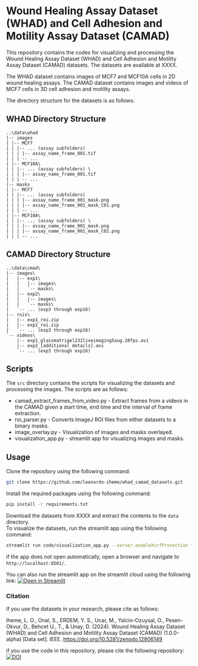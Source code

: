 # Wound Healing Assay Dataset (WHAD) and Cell Adhesion and Motility Assay Dataset (CAMAD)

This repository contains the codes for visualizing and processing the Wound Healing Assay Dataset (WHAD) and Cell Adhesion and Motility Assay Dataset (CAMAD) datasets. The datasets are available at XXXX.

The WHAD dataset contains images of MCF7 and MCF10A cells in 2D wound healing assays. The CAMAD dataset contains images and videos of MCF7 cells in 3D cell adhesion and motility assays.

The directory structure for the datasets is as follows:
## WHAD Directory Structure
```
..\data\whad
|-- images
| |-- MCF7
| | |-- ... (assay subfolders)
| | | |-- assay_name_frame_001.tif
| | | -- ...
| |-- MCF10A\
| | |-- ... (assay subfolders) \
| | | |-- assay_name_frame_001.tif
| | | -- ...
|-- masks
| |-- MCF7
| | |-- ... (assay subfolders)
| | | |-- assay_name_frame_001_mask.png
| | | |-- assay_name_frame_001_mask_C01.png
| | | -- ...
| |-- MCF10A\
| | |-- ... (assay subfolders) \
| | | |-- assay_name_frame_001_mask.png
| | | |-- assay_name_frame_001_mask_C02.png
| | | -- ...
```

## CAMAD Directory Structure
```
..\data\cmad\
|-- images\
|   |-- exp1\
|   |   |-- images\
|   |   `-- masks\
|   |-- exp2\ 
|   |   |-- images\
|   |   `-- masks\
|   `-- ... (exp3 through exp16)
|-- rois\
|   |-- exp1_roi.zip
|   |-- exp2_roi.zip
|   `-- ... (exp3 through exp16)
`-- videos\
    |-- exp1_glassmatrigel231liveimaging5aug.20fps.avi
    |-- exp2_[additional details].avi
    `-- ... (exp3 through exp16)
```

## Scripts
The `src` directory contains the scripts for visualizing the datasets and processing the images. The scripts are as follows:
- camad_extract_frames_from_video.py - Extract frames from a videos in the CAMAD given a start time, end time and the interval of frame extraction.
- roi_parser.py - Converts ImageJ ROI files from either datasets to a binary masks.
- image_overlay.py - Visualization of images and masks overlayed.
- visualization_app.py - streamlit app for visualizing images and masks.

## Usage
Clone the repository using the following command:
```bash
git clone https://github.com/leonardo-iheme/whad_camad_datasets.git
```
Install the required packages using the following command:
```bash
pip install -r requirements.txt
```
Download the datasets from XXXX and extract the contents to the `data` directory.  
To visualize the datasets, run the streamlit app using the following command:
```bash
streamlit run code/visualization_app.py --server.enableXsrfProtection false
```
if the app does not open automatically, open a browser and navigate to `http://localhost:8501/`.

You can also run the streamlit app on the streamlit cloud using the following link: [![Open in Streamlit](https://static.streamlit.io/badges/streamlit_badge_black_white.svg)](https://whadcamaddataset.streamlit.app/)

### Citation
If you use the datasets in your research, please cite as follows:

Iheme, L. O., Onal, S., ERDEM, Y. S., Ucar, M., Yalcin-Ozuysal, O., Pesen-Okvur, D., Behcet U., T., & Unay, D. (2024). Wound Healing Assay Dataset (WHAD) and Cell Adhesion and Motility Assay Dataset (CAMAD) (1.0.0-alpha) [Data set]. IEEE. https://doi.org/10.5281/zenodo.12806149

if you use the code in this repository, please cite the following repository:
[![DOI](https://zenodo.org/badge/833117199.svg)](https://zenodo.org/doi/10.5281/zenodo.12805890)
